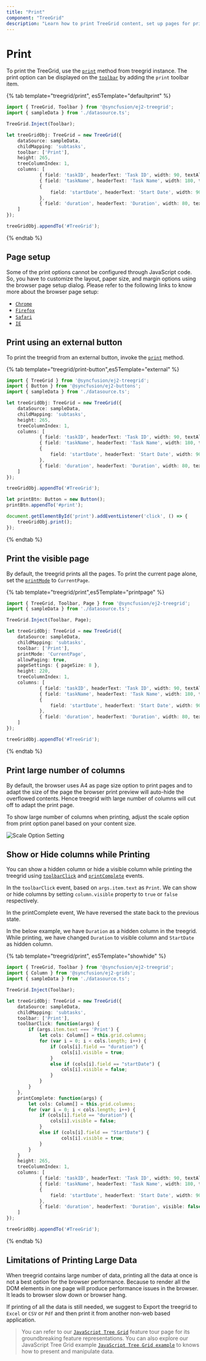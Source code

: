 ```yaml
---
title: "Print"
component: "TreeGrid"
description: "Learn how to print TreeGrid content, set up pages for printing, perform external print, and print visible pages in the Essential JS 2 TreeGrid control."
---
```


# Print

To print the TreeGrid, use the [`print`](../api/treegrid/#print) method from treegrid instance. The print option can be displayed on the [`toolbar`](../api/treegrid/#toolbar) by adding the `print` toolbar item.

{% tab template="treegrid/print", es5Template="defaultprint" %}

```typescript
import { TreeGrid, Toolbar } from '@syncfusion/ej2-treegrid';
import { sampleData } from './datasource.ts';

TreeGrid.Inject(Toolbar);

let treeGridObj: TreeGrid = new TreeGrid({
    dataSource: sampleData,
    childMapping: 'subtasks',
    toolbar: ['Print'],
    height: 265,
    treeColumnIndex: 1,
    columns: [
            { field: 'taskID', headerText: 'Task ID', width: 90, textAlign: 'Right' },
            { field: 'taskName', headerText: 'Task Name', width: 180, textAlign: 'Left' },
            {
                field: 'startDate', headerText: 'Start Date', width: 90, textAlign: 'Right', type: 'date', format: 'yMd'
            },
            { field: 'duration', headerText: 'Duration', width: 80, textAlign: 'Right' }
    ]
});

treeGridObj.appendTo('#TreeGrid');

```

{% endtab %}

## Page setup

Some of the print options cannot be configured through JavaScript code. So, you have to customize the layout, paper size, and margin options using the browser page setup dialog. Please refer to the following links to know more about the browser page setup:

* [`Chrome`](https://support.google.com/chrome/answer/1069693?hl=en&visit_id=1-636335333734668335-3165046395&rd=1)
* [`Firefox`](https://support.mozilla.org/en-US/kb/how-print-web-pages-firefox)
* [`Safari`](http://www.mintprintables.com/print-tips/adjust-margins-osx/)
* [`IE`](http://www.helpteaching.com/help/print/index.htm)

## Print using an external button

To print the treegrid from an external button, invoke the [`print`](../api/treegrid/#print) method.

{% tab template="treegrid/print-button",es5Template="external" %}

```typescript
import { TreeGrid } from '@syncfusion/ej2-treegrid';
import { Button } from '@syncfusion/ej2-buttons';
import { sampleData } from './datasource.ts';

let treeGridObj: TreeGrid = new TreeGrid({
    dataSource: sampleData,
    childMapping: 'subtasks',
    height: 265,
    treeColumnIndex: 1,
    columns: [
            { field: 'taskID', headerText: 'Task ID', width: 90, textAlign: 'Right' },
            { field: 'taskName', headerText: 'Task Name', width: 180, textAlign: 'Left' },
            {
                field: 'startDate', headerText: 'Start Date', width: 90, textAlign: 'Right', type: 'date', format: 'yMd'
            },
            { field: 'duration', headerText: 'Duration', width: 80, textAlign: 'Right' }
    ]
});

treeGridObj.appendTo('#TreeGrid');

let printBtn: Button = new Button();
printBtn.appendTo('#print');

document.getElementById('print').addEventListener('click', () => {
    treeGridObj.print();
});

```

{% endtab %}

## Print the visible page

By default, the treegrid prints all the pages. To print the current page alone, set the [`printMode`](../api/treegrid/#printmode) to `CurrentPage`.

{% tab template="treegrid/print",es5Template="printpage" %}

```typescript
import { TreeGrid, Toolbar, Page } from '@syncfusion/ej2-treegrid';
import { sampleData } from './datasource.ts';

TreeGrid.Inject(Toolbar, Page);

let treeGridObj: TreeGrid = new TreeGrid({
    dataSource: sampleData,
    childMapping: 'subtasks',
    toolbar: ['Print'],
    printMode: 'CurrentPage',
    allowPaging: true,
    pageSettings: { pageSize: 8 },
    height: 220,
    treeColumnIndex: 1,
    columns: [
            { field: 'taskID', headerText: 'Task ID', width: 90, textAlign: 'Right' },
            { field: 'taskName', headerText: 'Task Name', width: 180, textAlign: 'Left' },
            {
                field: 'startDate', headerText: 'Start Date', width: 90, textAlign: 'Right', type: 'date', format: 'yMd'
            },
            { field: 'duration', headerText: 'Duration', width: 80, textAlign: 'Right' }
    ]
});

treeGridObj.appendTo('#TreeGrid');

```

{% endtab %}

## Print large number of columns

By default, the browser uses A4 as page size option to print pages and to adapt the size of the page the browser print preview will auto-hide the overflowed contents. Hence treegrid with large number of columns will cut off to adapt the print page.

To show large number of columns when printing, adjust the scale option from print option panel based on your content size.

![Scale Option Setting](./images/print-preview.png)

## Show or Hide columns while Printing

You can show a hidden column or hide a visible column while printing the treegrid using [`toolbarClick`](../api/treegrid/#toolbarclick) and [`printComplete`](../api/treegrid/#printcomplete) events.

In the `toolbarClick` event, based on `args.item.text` as `Print`. We can show or hide columns by setting `column.visible` property to `true` or `false` respectively.

In the printComplete event, We have reversed the state back to the previous state.

In the below example, we have `Duration` as a hidden column in the treegrid. While printing, we have changed `Duration` to visible column and `StartDate` as hidden column.

{% tab template="treegrid/print", es5Template="showhide" %}

```typescript
import { TreeGrid, Toolbar } from '@syncfusion/ej2-treegrid';
import { Column } from '@syncfusion/ej2-grids';
import { sampleData } from './datasource.ts';

TreeGrid.Inject(Toolbar);

let treeGridObj: TreeGrid = new TreeGrid({
    dataSource: sampleData,
    childMapping: 'subtasks',
    toolbar: ['Print'],
    toolbarClick: function(args) {
        if (args.item.text === 'Print') {
            let cols: Column[] = this.grid.columns;
            for (var i = 0; i < cols.length; i++) {
                if (cols[i].field == "duration") {
                    cols[i].visible = true;
                }
                else if (cols[i].field == "startDate") {
                    cols[i].visible = false;
                }
            }
        }
    },
    printComplete: function(args) {
        let cols: Column[] = this.grid.columns;
        for (var i = 0; i < cols.length; i++) {
            if (cols[i].field == "duration") {
                cols[i].visible = false;
            }
            else if (cols[i].field == "StartDate") {
                    cols[i].visible = true;
            }
        }
    }
    height: 265,
    treeColumnIndex: 1,
    columns: [
            { field: 'taskID', headerText: 'Task ID', width: 90, textAlign: 'Right' },
            { field: 'taskName', headerText: 'Task Name', width: 180, textAlign: 'Left' },
            {
                field: 'startDate', headerText: 'Start Date', width: 90, textAlign: 'Right', type: 'date', format: 'yMd'
            },
            { field: 'duration', headerText: 'Duration', visible: false, width: 80, textAlign: 'Right' }
    ]
});

treeGridObj.appendTo('#TreeGrid');

```

{% endtab %}

## Limitations of Printing Large Data

When treegrid contains large number of data, printing all the data at once is not a best option for the browser performance. Because to render all the DOM elements in one page will produce performance issues in the browser. It leads to browser slow down or browser hang.

If printing of all the data is still needed, we suggest to Export the treegrid to `Excel` or `CSV` or `Pdf` and then print it from another non-web based application.

> You can refer to our [`JavaScript Tree Grid`](https://www.syncfusion.com/javascript-ui-controls/js-tree-grid) feature tour page for its groundbreaking feature representations. You can also explore our JavaScript Tree Grid example [`JavaScript Tree Grid example`](https://ej2.syncfusion.com/demos/#/material/tree-grid/treegrid-overview.html) to knows how to present and manipulate data.